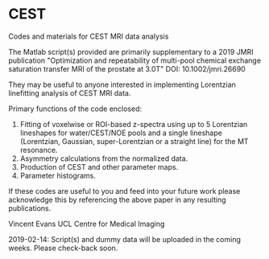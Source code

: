 # CEST
Codes and materials for CEST MRI data analysis

The Matlab script(s) provided are primarily supplementary to a 2019 JMRI publication "Optimization and repeatability of multi-pool chemical exchange saturation transfer MRI of the prostate at 3.0T" DOI: 10.1002/jmri.26690

They may be useful to anyone interested in implementing Lorentzian linefitting analysis of CEST MRI data.

Primary functions of the code enclosed:

1) Fitting of voxelwise or ROI-based z-spectra using up to 5 Lorentzian lineshapes for water/CEST/NOE pools and a single lineshape (Lorentzian, Gaussian, super-Lorentzian or a straight line) for the MT resonance.
2) Asymmetry calculations from the normalized data.
3) Production of CEST and other parameter maps.
4) Parameter histograms.

If these codes are useful to you and feed into your future work please acknowledge this by referencing the above paper in any resulting publications.

Vincent Evans
UCL Centre for Medical Imaging

2019-02-14: Script(s) and dummy data will be uploaded in the coming weeks. Please check-back soon.
